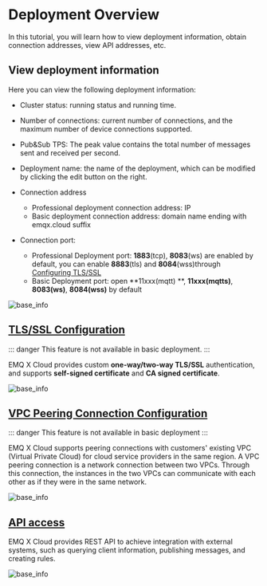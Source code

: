 # Deployment Overview

In this tutorial, you will learn how to view deployment information, obtain connection addresses, view API addresses, etc.



## View deployment information

Here you can view the following deployment information:

- Cluster status: running status and running time.
- Number of connections: current number of connections, and the maximum number of device connections supported.
- Pub&Sub TPS: The peak value contains the total number of messages sent and received per second.
- Deployment name: the name of the deployment, which can be modified by clicking the edit button on the right.
- Connection address
  - Professional deployment connection address: IP
  - Basic deployment connection address: domain name ending with emqx.cloud suffix
- Connection port:

  - Professional Deployment port: **1883**(tcp), **8083**(ws) are enabled by default, you can enable **8883**(tls) and **8084**(wss)through [Configuring TLS/SSL](security_features_and_settings/tls_ssl.md)
  - Basic Deployment port: open **11xxx(mqtt) **, **11xxx(mqtts)**,  **8083(ws)**, **8084(wss)** by default

![base_info](./_assets/deployment_info.png)



## [TLS/SSL Configuration](security_features_and_settings/tls_ssl.md)

::: danger
This feature is not available in basic deployment.
:::

EMQ X Cloud provides custom **one-way/two-way TLS/SSL** authentication, and supports **self-signed certificate** and **CA signed certificate**.

![base_info](./_assets/tls_info.png)



## [VPC Peering Connection Configuration](security_features_and_settings/vpc_peering.md)

::: danger
This feature is not available in basic deployment
:::

EMQ X Cloud supports peering connections with customers' existing VPC (Virtual Private Cloud) for cloud service providers in the same region. A VPC peering connection is a network connection between two VPCs. Through this connection, the instances in the two VPCs can communicate with each other as if they were in the same network.

![base_info](./_assets/vpc_peering_info.png)



## [API access](../api/api_overview.md)

EMQ X Cloud provides REST API to achieve integration with external systems, such as querying client information, publishing messages, and creating rules.

![base_info](./_assets/api_info.png)

